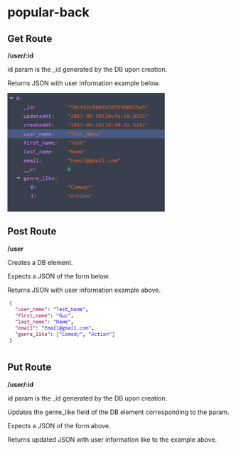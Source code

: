 # popular-back

## Get Route

**/user/:id**

id param is the _id generated by the DB upon creation.

Returns JSON with user information example below.

![Alt text](/READMEImages/ExampleReturnJSON.png?raw=true "ExampleReturnJSON")

## Post Route

**/user**

Creates a DB element.

Expects a JSON of the form below.

Returns JSON with user information example above.

![Alt text](/READMEImages/ExampleSendJSON.png?raw=true "ExampleSendJSON")

## Put Route

**/user/:id**

id param is the _id generated by the DB upon creation.

Updates the genre_like field of the DB element corresponding to the param.

Expects a JSON of the form above.

Returns updated JSON with user information like to the example above.

